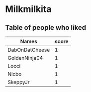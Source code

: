 # Milkmilkita
## Table of people who liked
Names | score
--- | ---
DabOnDatCheese | 1
GoldenNinja04 | 1
Locci | 1
Nicbo | 1
SkeppyJr | 1
